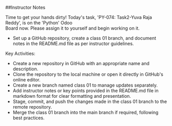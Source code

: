 ##Instructor Notes

Time to get your hands dirty!
Today's task, 'PY-074: Task2-Yuva Raja Reddy', is on the 'Python' Odoo  
Board now.
Please assign it to yourself and begin working on it.


- Set up a GitHub repository, create a class 01 branch, and document notes
in the README.md file as per instructor guidelines.

Key Activities:

- Create a new repository in GitHub with an appropriate name and
description.
- Clone the repository to the local machine or open it directly in GitHub's
online editor.
- Create a new branch named class 01 to manage updates separately.
- Add instructor notes or key points provided in the README.md file in
markdown format for clear formatting and presentation.
- Stage, commit, and push the changes made in the class 01 branch to the
remote repository.
- Merge the class 01 branch into the main branch if required, following
best practices.
